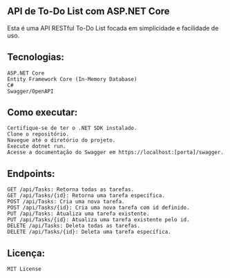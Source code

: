 ## API de To-Do List com ASP.NET Core

Esta é uma API RESTful To-Do List focada em simplicidade e facilidade de uso.

## Tecnologias:

    ASP.NET Core
    Entity Framework Core (In-Memory Database)
    C#
    Swagger/OpenAPI

## Como executar:

    Certifique-se de ter o .NET SDK instalado.
    Clone o repositório.
    Navegue até o diretório do projeto.
    Execute dotnet run.
    Acesse a documentação do Swagger em https://localhost:[porta]/swagger.

## Endpoints:

    GET /api/Tasks: Retorna todas as tarefas.
    GET /api/Tasks/{id}: Retorna uma tarefa específica.
    POST /api/Tasks: Cria uma nova tarefa.
    POST /api/Tasks/{id}: Cria uma nova tarefa com id definido.
    PUT /api/Tasks: Atualiza uma tarefa existente.
    PUT /api/Tasks/{id}: Atualiza uma tarefa existente pelo id.
    DELETE /api/Tasks: Deleta todas as tarefas.
    DELETE /api/Tasks/{id}: Deleta uma tarefa específica.

## Licença:

    MIT License
